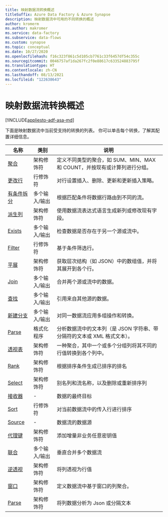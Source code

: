 ```yaml
---
title: 映射数据流转换概述
titleSuffix: Azure Data Factory & Azure Synapse
description: 映射数据流中可用的不同转换的概述
author: kromerm
ms.author: makromer
ms.service: data-factory
ms.subservice: data-flows
ms.custom: synapse
ms.topic: conceptual
ms.date: 10/27/2020
ms.openlocfilehash: f16c323f861c5d105cb7761c33f6457df54c355c
ms.sourcegitcommit: 0046757af1da267fc2f0e88617c633524883795f
ms.translationtype: HT
ms.contentlocale: zh-CN
ms.lasthandoff: 08/13/2021
ms.locfileid: "122638643"
---
```

# <a name="mapping-data-flow-transformation-overview"></a>映射数据流转换概述

[!INCLUDE[appliesto-adf-asa-md](includes/appliesto-adf-asa-md.md)] 

下面是映射数据流中当前受支持的转换的列表。 你可以单击每个转换，了解其配置详细信息。

| 名称 | 类别 | 说明 |
| ---- | -------- | ----------- |
| [聚合](data-flow-aggregate.md) | 架构修饰符 | 定义不同类型的聚合，如 SUM、MIN、MAX 和 COUNT，并按现有或计算列进行分组。 | 
| [更改行](data-flow-alter-row.md) | 行修饰符 | 对行设置插入、删除、更新和更新插入策略。 |
| [有条件拆分](data-flow-conditional-split.md) | 多个输入/输出 | 根据匹配条件将数据行路由到不同的流。 |
| [派生列](data-flow-derived-column.md) | 架构修饰符 | 使用数据流表达式语言生成新列或修改现有字段。 | 
| [Exists](data-flow-exists.md) | 多个输入/输出 | 检查数据是否存在于另一个源或流中。 | 
| [Filter](data-flow-filter.md) | 行修饰符 | 基于条件筛选行。 |
| [平展](data-flow-flatten.md) | 架构修饰符 |  获取层次结构（如 JSON）中的数组值，并将其展开到各个行。 |
| [Join](data-flow-join.md) | 多个输入/输出 |  合并两个源或流中的数据。 |
| [查找](data-flow-lookup.md) | 多个输入/输出 | 引用来自其他源的数据。 |
| [新建分支](data-flow-new-branch.md) | 多个输入/输出 | 对同一数据流应用多组操作和转换。 |
| [Parse](data-flow-new-branch.md) | 格式化程序 | 分析数据流中的文本列（是 JSON 字符串、带分隔符的文本或 XML 格式文本）。 |
| [透视表](data-flow-pivot.md) | 架构修饰符 | 一种聚合，其中一个或多个分组列将其不同的行值转换到各个列中。 |
| [Rank](data-flow-rank.md) | 架构修饰符 | 根据排序条件生成已排序的排名 |
| [Select](data-flow-select.md) | 架构修饰符 | 别名列和流名称，以及删除或重新排序列 |
| [接收器](data-flow-sink.md) | - | 数据的最终目标 |
| [Sort](data-flow-sort.md) | 行修饰符 | 对当前数据流中的传入行进行排序 |
| [Source](data-flow-source.md) | - | 数据流的数据源 |
| [代理键](data-flow-surrogate-key.md) | 架构修饰符 | 添加增量非业务任意密钥值 |
| [联合](data-flow-union.md) | 多个输入/输出 | 垂直合并多个数据流 |
| [逆透视](data-flow-unpivot.md) | 架构修饰符 | 将列透视为行值 |
| [窗口](data-flow-window.md) | 架构修饰符 |  定义数据流中基于窗口的列聚合。 |
| [Parse](data-flow-parse.md) | 架构修饰符 |  将列数据分析为 Json 或分隔文本 |
